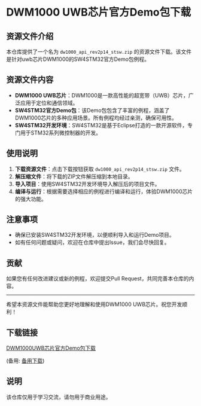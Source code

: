 # DWM1000 UWB芯片官方Demo包下载

## 资源文件介绍

本仓库提供了一个名为 `dw1000_api_rev2p14_stsw.zip` 的资源文件下载。该文件是针对uwb芯片DWM1000的SW4STM32官方Demo包例程。

## 资源文件内容

- **DWM1000 UWB芯片**：DWM1000是一款高性能的超宽带（UWB）芯片，广泛应用于定位和通信领域。
- **SW4STM32官方Demo包**：该Demo包包含了丰富的例程，涵盖了DWM1000芯片的多种应用场景。所有例程均经过亲测，确保可用性。
- **SW4STM32开发环境**：SW4STM32是基于Eclipse打造的一款开源软件，专门用于STM32系列微控制器的开发。

## 使用说明

1. **下载资源文件**：点击下载按钮获取 `dw1000_api_rev2p14_stsw.zip` 文件。
2. **解压缩文件**：将下载的ZIP文件解压缩到本地目录。
3. **导入项目**：使用SW4STM32开发环境导入解压后的项目文件。
4. **编译与运行**：根据需要选择相应的例程进行编译和运行，体验DWM1000芯片的强大功能。

## 注意事项

- 确保已安装SW4STM32开发环境，以便顺利导入和运行Demo项目。
- 如有任何问题或疑问，欢迎在仓库中提出Issue，我们会尽快回复。

## 贡献

如果您有任何改进建议或新的例程，欢迎提交Pull Request，共同完善本仓库的内容。

---

希望本资源文件能帮助您更好地理解和使用DWM1000 UWB芯片。祝您开发顺利！

## 下载链接
[DWM1000UWB芯片官方Demo包下载](https://pan.quark.cn/s/dc4ebf3701f4) 

(备用: [备用下载](https://pan.baidu.com/s/1EDUcPPfFZKhonUaFcCur1w?pwd=1234))

## 说明

该仓库仅用于学习交流，请勿用于商业用途。
